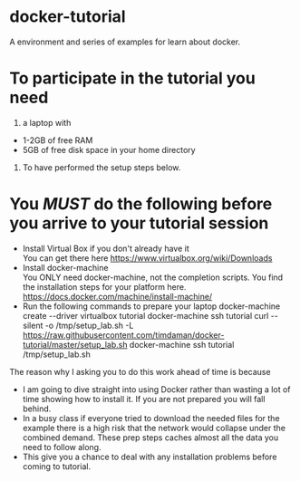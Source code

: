 # docker-tutorial
A environment and series of examples for learn about docker.

# To participate in the tutorial you need
1. a laptop with
  * 1-2GB of free RAM
  * 5GB of free disk space in your home directory
1. To have performed the setup steps below.


# You *MUST* do the following before you arrive to your tutorial session
* Install Virtual Box if you don't already have it<br>
You can get there here
      https://www.virtualbox.org/wiki/Downloads
* Install docker-machine<br>
You ONLY need docker-machine, not the completion scripts.
You find the installation steps for your platform here.
      https://docs.docker.com/machine/install-machine/
* Run the following commands to prepare your laptop
      docker-machine create --driver virtualbox tutorial
      docker-machine ssh tutorial curl --silent -o /tmp/setup_lab.sh -L  https://raw.githubusercontent.com/timdaman/docker-tutorial/master/setup_lab.sh
      docker-machine ssh tutorial /tmp/setup_lab.sh

The reason why I asking you to do this work ahead of time is because
* I am going to dive straight into using Docker rather than wasting a lot of time showing how to install it. If you are not prepared you will fall behind.
* In a busy class if everyone tried to download the needed files for the example there is a high risk that the network would collapse under the combined demand. These prep steps caches almost all the data you need to follow along.
* This give you a chance to deal with any installation problems before coming to tutorial.

